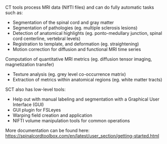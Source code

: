 CT tools process MRI data (NIfTI files) and can do fully automatic tasks such as:
- Segmentation of the spinal cord and gray matter
- Segmentation of pathologies (eg. multiple sclerosis lesions)
- Detection of anatomical highlights (eg. ponto-medullary junction, spinal cord centerline, vertebral levels)
- Registration to template, and deformation (eg. straightening)
- Motion correction for diffusion and functional MRI time series

Computation of quantitative MRI metrics (eg. diffusion tensor imaging, magnetization transfer)
- Texture analysis (eg. grey level co-occurrence matrix)
- Extraction of metrics within anatomical regions (eg. white matter tracts)

SCT also has low-level tools:
- Help out with manual labeling and segmentation with a Graphical User Interface (GUI)
- GUI plugin for FSLeyes
- Warping field creation and application
- NIFTI volume manipulation tools for common operations

More documentation can be found here: https://spinalcordtoolbox.com/en/latest/user_section/getting-started.html

